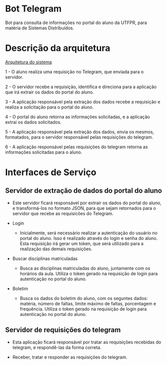 # Bot Telegram

Bot para consulta de informações no portal do aluno da UTFPR, para matéria de Sistemas Distribuídos.

# Descrição da arquitetura
[Arquitetura do sistema](https://github.com/tuchinski/projeto_sd/blob/main/doc/Diagrama_Bot_Telegram_v2.png "Arquitetura do sistema")

1 - O aluno realiza uma requisição no Telegram, que enviada para o servidor.

2 - O servidor recebe a requisição, identifica e direciona para a aplicação que irá extrair os dados do portal do aluno.

3 - A aplicação responsável pela extração dos dados recebe a requisição e realiza a solicitação para o portal do aluno.

4 - O portal do aluno retorna as informações solicitadas, e a aplicação extrai os dados solicitados.

5 - A aplicação responsável pela extração dos dados, envia os mesmos, formatados, para o servidor responsável pelas requisições do telegram.

6 - A aplicação responsável pelas requisições do telegram retorna as informações solicitadas para o aluno.

# Interfaces de Serviço
## Servidor de extração de dados do portal do aluno
- Este servidor ficará responsável por extrair os dados do portal do aluno, e transformá-los no formato JSON, para que sejam retornados para o servidor que recebe as requisicões do Telegram.

- Login
    - Inicialmente, será necessário realizar a autenticação do usuário no portal do aluno. Isso é realizado através do login e senha do aluno. Esta requisição irá gerar um token, que será utilizado para a realização das demais requisições.

- Buscar disciplinas matriculadas
    - Busca as disciplinas matriculadas do aluno, juntamente com os horários da aula. Utiliza o token gerado na requisição de login para autenticação no portal do aluno.

- Boletim
    - Busca os dados do boletim do aluno, com os seguntes dados: matéria, número de faltas, limite máximo de faltas, porcentagem e frequência. Utiliza o token gerado na requisição de login para autenticação no portal do aluno.

## Servidor de requisições do telegram
- Esta aplicação ficará responsável por tratar as requisições recebidas do telegram, e respondê-las da forma correta.

- Receber, tratar e responder as requisições do telegram.

